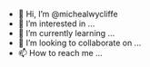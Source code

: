 - 👋 Hi, I’m @michealwycliffe
- 👀 I’m interested in ...
- 🌱 I’m currently learning ...
- 💞️ I’m looking to collaborate on ...
- 📫 How to reach me ...

<!---
michealwycliffe/michealwycliffe is a ✨ special ✨ repository because its `README.md` (this file) appears on your GitHub profile.
You can click the Preview link to take a look at your changes.
--->
